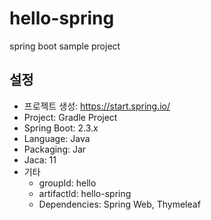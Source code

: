 # hello-spring
spring boot sample project

## 설정
- 프로젝트 생성: https://start.spring.io/
- Project: Gradle Project
- Spring Boot: 2.3.x
- Language: Java
- Packaging: Jar
- Jaca: 11
- 기타
  - groupId: hello
  - artifactId: hello-spring
  - Dependencies: Spring Web, Thymeleaf
